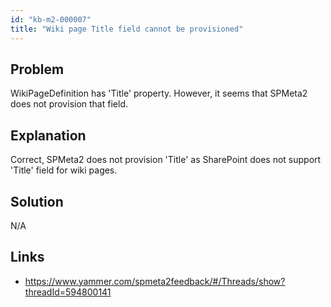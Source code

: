 ```yaml
---
id: "kb-m2-000007"
title: "Wiki page Title field cannot be provisioned"
---
```


## Problem
WikiPageDefinition has 'Title' property. However, it seems that SPMeta2 does not provision that field.

## Explanation
Correct, SPMeta2 does not provision 'Title' as SharePoint does not support 'Title' field for wiki pages.

## Solution
N/A

## Links
* https://www.yammer.com/spmeta2feedback/#/Threads/show?threadId=594800141